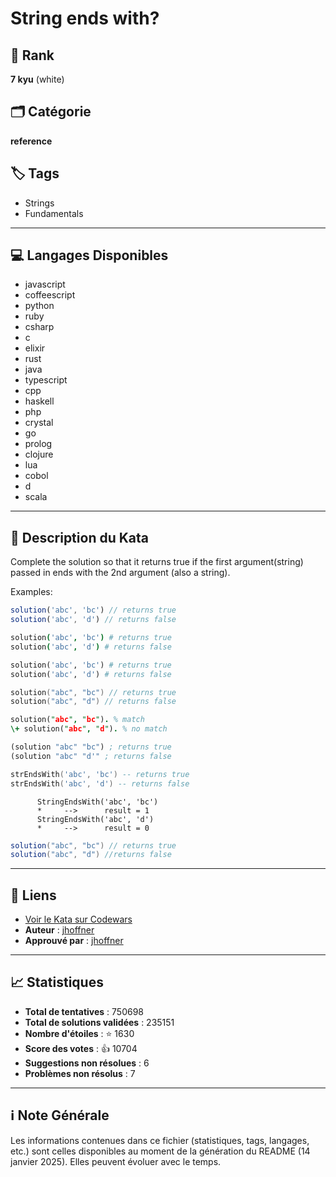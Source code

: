 # String ends with?

## 🏅 Rank
**7 kyu** (white)

## 🗂️ Catégorie
**reference**

## 🏷️ Tags
- Strings
- Fundamentals

---

## 💻 Langages Disponibles
- javascript
- coffeescript
- python
- ruby
- csharp
- c
- elixir
- rust
- java
- typescript
- cpp
- haskell
- php
- crystal
- go
- prolog
- clojure
- lua
- cobol
- d
- scala

---

## 📜 Description du Kata

Complete the solution so that it returns true if the first argument(string) passed in ends with the 2nd argument (also a string). 

Examples:

```javascript
solution('abc', 'bc') // returns true
solution('abc', 'd') // returns false
```
```coffeescript
solution('abc', 'bc') # returns true
solution('abc', 'd') # returns false
```
```python
solution('abc', 'bc') # returns true
solution('abc', 'd') # returns false
```
```go
solution("abc", "bc") // returns true
solution("abc", "d") // returns false
```
```prolog
solution("abc", "bc"). % match
\+ solution("abc", "d"). % no match
```
```clojure
(solution "abc" "bc") ; returns true
(solution "abc" "d'" ; returns false
```
```lua
strEndsWith('abc', 'bc') -- returns true
strEndsWith('abc', 'd') -- returns false
```
```cobol
      StringEndsWith('abc', 'bc')
      *     -->      result = 1
      StringEndsWith('abc', 'd')
      *     -->      result = 0
```
```scala
solution("abc", "bc") // returns true
solution("abc", "d") //returns false
```

---

## 🔗 Liens
- [Voir le Kata sur Codewars](https://www.codewars.com/kata/51f2d1cafc9c0f745c00037d)
- **Auteur** : [jhoffner](https://www.codewars.com/users/jhoffner)
- **Approuvé par** : [jhoffner](https://www.codewars.com/users/jhoffner)

---

## 📈 Statistiques
- **Total de tentatives** : 750698
- **Total de solutions validées** : 235151
- **Nombre d'étoiles** : ⭐ 1630
- **Score des votes** : 👍 10704
- **Suggestions non résolues** : 6
- **Problèmes non résolus** : 7

---

## ℹ️ Note Générale
Les informations contenues dans ce fichier (statistiques, tags, langages, etc.) sont celles disponibles au moment de la génération du README (14 janvier 2025). Elles peuvent évoluer avec le temps.
